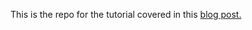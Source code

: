 This is the repo for the tutorial covered in this [blog post.](https://blog.logrocket.com/maintain-restore-scroll-position-react-mobile-apps/)
